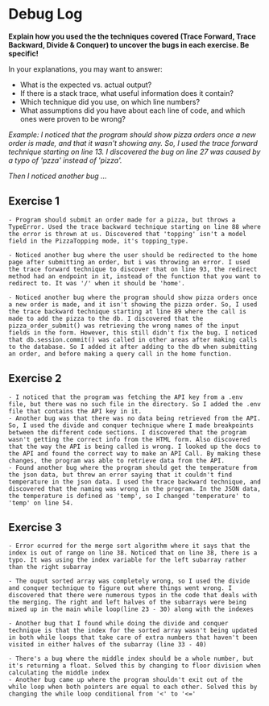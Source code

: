 # Debug Log

**Explain how you used the the techniques covered (Trace Forward, Trace Backward, Divide & Conquer) to uncover the bugs in each exercise. Be specific!**

In your explanations, you may want to answer:

- What is the expected vs. actual output?
- If there is a stack trace, what useful information does it contain?
- Which technique did you use, on which line numbers?
- What assumptions did you have about each line of code, and which ones were proven to be wrong?

_Example: I noticed that the program should show pizza orders once a new order is made, and that it wasn't showing any. So, I used the trace forward technique starting on line 13. I discovered the bug on line 27 was caused by a typo of 'pzza' instead of 'pizza'._

_Then I noticed another bug ..._

## Exercise 1

    - Program should submit an order made for a pizza, but throws a TypeError. Used the trace backward technique starting on line 88 where the error is thrown at us. Discovered that 'topping' isn't a model field in the PizzaTopping mode, it's topping_type.

    - Noticed another bug where the user should be redirected to the home page after submitting an order, but i was throwing an error. I used the trace forward technique to discover that on line 93, the redirect method had an endpoint in it, instead of the function that you want to redirect to. It was '/' when it should be 'home'.

    - Noticed another bug where the program should show pizza orders once a new order is made, and it isn't showing the pizza order. So, I used the trace backward technique starting at line 89 where the call is made to add the pizza to the db. I discovered that the pizza_order_submit() was retrieving the wrong names of the input fields in the form. However, this still didn't fix the bug. I noticed that db.session.commit() was called in other areas after making calls to the database. So I added it after adding to the db when submitting an order, and before making a query call in the home function.

## Exercise 2

    - I noticed that the program was fetching the API key from a .env file, but there was no such file in the directory. So I added the .env file that contains the API key in it.
    - Another bug was that there was no data being retrieved from the API. So, I used the divide and conquer technique where I made breakpoints between the different code sections. I discovered that the program wasn't getting the correct info from the HTML form. Also discovered that the way the API is being called is wrong. I looked up the docs to the API and found the correct way to make an API Call. By making these changes, the program was able to retrieve data from the API.
    - Found another bug where the program should get the temperature from the json data, but threw an error saying that it couldn't find temperature in the json data. I used the trace backward technique, and discovered that the naming was wrong in the program. In the JSON data, the temperature is defined as 'temp', so I changed 'temperature' to 'temp' on line 54.

## Exercise 3

    - Error ocurred for the merge sort algorithm where it says that the index is out of range on line 38. Noticed that on line 38, there is a typo. It was using the index variable for the left subarray rather than the right subarray

    - The ouput sorted array was completely wrong, so I used the divide and conquer technique to figure out where things went wrong. I discovered that there were numerous typos in the code that deals with the merging. The right and left halves of the subarrays were being mixed up in the main while loop(line 23 - 30) along with the indexes

    - Another bug that I found while doing the divide and conquer technique is that the index for the sorted array wasn't being updated in both while loops that take care of extra numbers that haven't been visited in either halves of the subarray (line 33 - 40)

    - There's a bug where the middle index should be a whole number, but it's returning a float. Solved this by changing to floor division when calculating the middle index
    - Another bug came up where the program shouldn't exit out of the while loop when both pointers are equal to each other. Solved this by changing the while loop conditional from '<' to '<='
